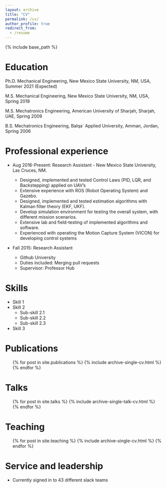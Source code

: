 ```yaml
---
layout: archive
title: "CV"
permalink: /cv/
author_profile: true
redirect_from:
  - /resume
---
```


{% include base_path %}

Education
======
Ph.D. Mechanical Engineering, New Mexico State University, NM, USA, Summer 2021 (Expected) 

M.S. Mechanical Engineering, New Mexico State University, NM, USA, Spring 2018 

M.S. Mechatronics Engineering, American University of Sharjah, Sharjah, UAE, Spring 2009 

B.S. Mechatronics Engineering, Balqa` Applied University, Amman, Jordan, Spring 2006


Professional experience
======
* Aug 2016-Present: Research Assistant - New Mexico State University, Las Cruces, NM.  
  * Designed, implemented and tested Control Laws (PID, LQR, and Backstepping) applied on UAV’s 
  * Extensive experience with ROS (Robot Operating System) and Gazebo. 
  * Designed, implemented and tested estimation algorithms with Kalman filter theory (EKF, UKF). 
  * Develop simulation environment for testing the overall system, with different mission scenarios. 
  * Extensive lab and field-testing of implemented algorithms and software. 
  * Experienced with operating the Motion Capture System (VICON) for developing control systems 

* Fall 2015: Research Assistant
  * Github University
  * Duties included: Merging pull requests
  * Supervisor: Professor Hub
  
Skills
======
* Skill 1
* Skill 2
  * Sub-skill 2.1
  * Sub-skill 2.2
  * Sub-skill 2.3
* Skill 3

Publications
======
  <ul>{% for post in site.publications %}
    {% include archive-single-cv.html %}
  {% endfor %}</ul>
  
Talks
======
  <ul>{% for post in site.talks %}
    {% include archive-single-talk-cv.html %}
  {% endfor %}</ul>
  
Teaching
======
  <ul>{% for post in site.teaching %}
    {% include archive-single-cv.html %}
  {% endfor %}</ul>
  
Service and leadership
======
* Currently signed in to 43 different slack teams
